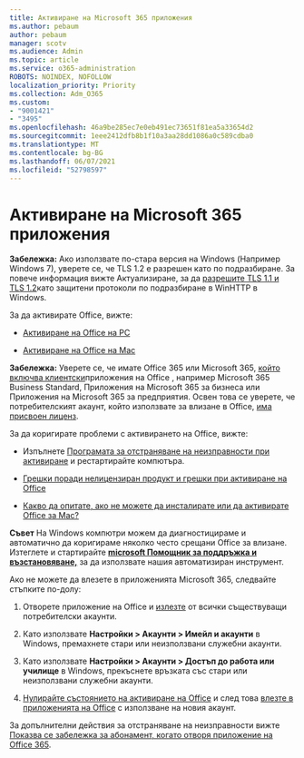 ```yaml
---
title: Активиране на Microsoft 365 приложения
ms.author: pebaum
author: pebaum
manager: scotv
ms.audience: Admin
ms.topic: article
ms.service: o365-administration
ROBOTS: NOINDEX, NOFOLLOW
localization_priority: Priority
ms.collection: Adm_O365
ms.custom:
- "9001421"
- "3495"
ms.openlocfilehash: 46a9be285ec7e0eb491ec73651f81ea5a33654d2
ms.sourcegitcommit: 1eee2412dfb8b1f10a3aa28dd1086a0c589cdba0
ms.translationtype: MT
ms.contentlocale: bg-BG
ms.lasthandoff: 06/07/2021
ms.locfileid: "52798597"
---
```

# <a name="activating-microsoft-365-apps"></a>Активиране на Microsoft 365 приложения

**Забележка:** Ако използвате по-стара версия на Windows (Например Windows 7), уверете се, че TLS 1.2 е разрешен като по подразбиране. За повече информация вижте Актуализиране, за да [разрешите TLS 1.1 и TLS 1.2](https://support.microsoft.com/topic/update-to-enable-tls-1-1-and-tls-1-2-as-default-secure-protocols-in-winhttp-in-windows-c4bd73d2-31d7-761e-0178-11268bb10392)като защитени протоколи по подразбиране в WinHTTP в Windows.

За да активирате Office, вижте:

- [Активиране на Office на PC](https://support.office.com/article/activate-office-5bd38f38-db92-448b-a982-ad170b1e187e) 

- [Активиране на Office на Mac](https://support.office.com/article/activate-office-for-mac-7f6646b1-bb14-422a-9ad4-a53410fcefb2)

**Забележка:**  Уверете се, че имате Office 365 или Microsoft 365, [който включва клиентски](https://support.office.com/article/28cbc8cf-1332-4f04-9123-9b660abb629e)приложения на Office , например Microsoft 365 Business Standard, Приложения на Microsoft 365 за бизнеса или Приложения на Microsoft 365 за предприятия. Освен това се уверете, че потребителският акаунт, който използвате за влизане в Office, [има присвоен лиценз](/microsoft-365/admin/manage/assign-licenses-to-users).

За да коригирате проблеми с активирането на Office, вижте:

- Изпълнете [Програмата за отстраняване на неизправности при активиране](https://aka.ms/SARA-OfficeActivation-Alchemy) и рестартирайте компютъра.
- [Грешки поради нелицензиран продукт и грешки при активиране на Office](https://support.office.com/article/unlicensed-product-and-activation-errors-in-office-0d23d3c0-c19c-4b2f-9845-5344fedc4380)

- [Какво да опитате, ако не можете да инсталирате или да активирате Office за Mac?](https://support.office.com/article/what-to-try-if-you-can-t-install-or-activate-office-for-mac-5efba2b4-b1e6-4e5f-bf3c-6ab945d03dea)

**Съвет** На Windows компютри можем да диагностицираме и автоматично да коригираме няколко често срещани Office за влизане. Изтеглете и стартирайте **[microsoft Помощник за поддръжка и възстановяване,](https://aka.ms/SaRA-OfficeSignInScenario)** за да използвате нашия автоматизиран инструмент.

Ако не можете да влезете в приложенията Microsoft 365, следвайте стъпките по-долу:

1. Отворете приложение на Office и [излезте](https://go.microsoft.com/fwlink/?linkid=2114082) от всички съществуващи потребителски акаунти.

2. Като използвате **Настройки > Акаунти > Имейл и акаунти** в Windows, премахнете стари или неизползвани служебни акаунти.

3. Като използвате **Настройки > Акаунти > Достъп до работа или училище** в Windows, прекъснете връзката със стари или неизползвани служебни акаунти.

4. [Нулирайте състоянието на активиране на Office](/office365/troubleshoot/activation/reset-office-365-proplus-activation-state) и след това [влезте в приложенията на Office](https://support.office.com/article/sign-in-to-office-b9582171-fd1f-4284-9846-bdd72bb28426) с използване на новия акаунт.

За допълнителни действия за отстраняване на неизправности вижте [Показва се забележка за абонамент, когато отворя приложение на Office 365](https://support.office.com/article/a-subscription-notice-appears-when-i-open-an-office-365-application-4cabe32c-f594-4c0e-9191-3d3ade10cceb).
